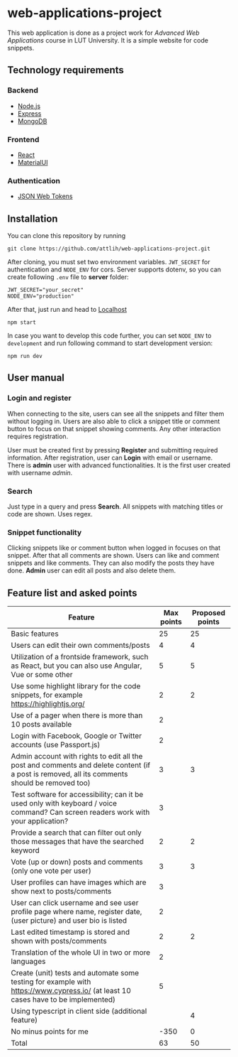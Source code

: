# web-applications-project

This web application is done as a project work for *Advanced Web Applications* course in LUT University. It is a simple website for code snippets.

## Technology requirements
### Backend
* [Node.js](https://nodejs.org/en/)
* [Express](https://expressjs.com/)
* [MongoDB](https://www.mongodb.com/)

### Frontend
* [React](https://reactjs.org/)
* [MaterialUI](https://mui.com/)

### Authentication
* [JSON Web Tokens](https://jwt.io/)


## Installation

You can clone this repository by running

```
git clone https://github.com/attlih/web-applications-project.git
```

After cloning, you must set two environment variables. `JWT_SECRET` for authentication and `NODE_ENV` for cors. Server supports dotenv, so you can create following `.env` file to **server** folder:

``` 
JWT_SECRET="your_secret"
NODE_ENV="production"
```

After that, just run and head to [Localhost](http://localhost:4000)

```
npm start
```

In case you want to develop this code further, you can set `NODE_ENV` to `development` and run following command to start development version:

```
npm run dev
```

## User manual
### Login and register
When connecting to the site, users can see all the snippets and filter them without logging in. Users are also able to click a snippet title or comment button to focus on that snippet showing comments. Any other interaction requires registration.

User must be created first by pressing **Register** and submitting required information. After registration, user can **Login** with email or username. There is **admin** user with advanced functionalities. It is the first user created with username *admin*.

### Search
Just type in a query and press **Search**. All snippets with matching titles or code are shown. Uses regex.  

### Snippet functionality
Clicking snippets like or comment button when logged in focuses on that snippet. After that all comments are shown.
Users can like and comment snippets and like comments. They can also modify the posts they have done. **Admin** user can edit all posts and also delete them.   



## Feature list and asked points
|  Feature | Max points   | Proposed points   |
|---|---|---|
|Basic features|  25 |  25 |
|  Users can edit their own comments/posts | 4  | 4  |
| Utilization of a frontside framework, such as React, but you can also use Angular, Vue or some other | 5 | 5 |
| Use some highlight library for the code snippets, for example https://highlightjs.org/ | 2 | 2 |
|  Use of a pager when there is more than 10 posts available|  2 |   |
|  Login with Facebook, Google or Twitter accounts (use Passport.js) |  2 |   |
|  Admin account with rights to edit all the post and comments and delete content (if a post is removed, all its comments should be removed too) |3   |  3 |
|   Test software for accessibility; can it be used only with keyboard / voice command? Can screen readers work with your application?| 3  |   |
| Provide a search that can filter out only those messages that have the searched keyword  | 2 | 2 |
|  Vote (up or down) posts and comments (only one vote per user) |  3 |  3 |
|  User profiles can have images which are show next to posts/comments |  3 |   |
|  User can click username and see user profile page where name, register date, (user picture) and user bio is listed |  2 |   |
| Last edited timestamp is stored and shown with posts/comments  | 2  | 2  |
|Translation of the whole UI in two or more languages| 2| |
|  Create (unit) tests and automate some testing for example with https://www.cypress.io/ (at least 10 cases have to be implemented) | 5  |   |
| Using typescript in client side (additional feature) |  | 4 |
|No minus points for me|-350 | 0|
| Total| 63| 50 |

